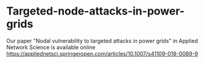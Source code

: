 # Targeted-node-attacks-in-power-grids
Our paper  "Nodal vulnerability to targeted attacks in power grids" in Applied Network Science is available online
https://appliednetsci.springeropen.com/articles/10.1007/s41109-018-0089-9
